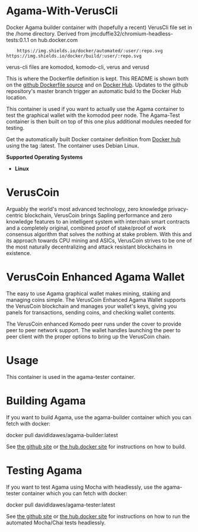 # Agama-With-VerusCli
Docker Agama builder container with (hopefully a recent) VerusCli file set in the /home directory.
Derived from jmcduffie32/chromium-headless-tests:0.1.1 on hub.docker.com

        https://img.shields.io/docker/automated/:user/:repo.svg         https://img.shields.io/docker/build/:user/:repo.svg

verus-cli files are komodod, komodo-cli, verus and verusd

This is where the Dockerfile definition is kept. This README is shown both on the [github Dockerfile source](https://github.com/DavidLDawes/Agama-With-VerusCli) and on [Docker Hub](https://cloud.docker.com/u/davidldawes/repository/docker/DavidLDawes/agama-build-with-verus-cli). Updates to the github repository's master branch trigger an automatic buld to the Docker Hub location. 

This container is used if you want to actually use the Agama container to test the graphical wallet with the komodod peer node. The Agama-Test container is then built on top of this one plus additional modules needed for testing.

Get the automatically built Docker container definition from [Docker hub](https://hub.docker.com/r/DavidLDawes/Agama-With-VerusCli) using the tag :latest. The container uses Debian Linux.

**Supported Operating Systems**
* **Linux** 

# VerusCoin
Arguably the world's most advanced technology, zero knowledge privacy-centric blockchain, VerusCoin brings Sapling performance and zero knowledge features to an intelligent system with interchain smart contracts and a completely original, combined proof of stake/proof of work consensus algorithm that solves the nothing at stake problem. With this and its approach towards CPU mining and ASICs, VerusCoin strives to be one of the most naturally decentralizing and attack resistant blockchains in existence.

# VerusCoin Enhanced Agama Wallet
The easy to use Agama graphical wallet makes mining, staking and managing coins simple. The VerusCoin Enhanced Agama Wallet supports the VerusCoin blockchain and manages your wallet's keys, giving you panels for transactions, sending coins, and checking wallet contents.

The VerusCoin enhanced Komodo peer runs under the cover to provide peer to peer network support. The wallet handles launching the peer to peer client with the proper options to bring up the VerusCoin chain.

# Usage
This container is used in the agama-tester container.

# Building Agama
If you want to build Agama, use the agama-builder container which you can fetch with docker:

docker  pull davidldawes/agama-builder:latest

See [the github site](https://github.com/DavidLDawes/agama-builder) or [the hub.docker site](https://cloud.docker.com/u/davidldawes/repository/docker/davidldawes/agama-builder) for instructions on how to build. 

# Testing Agama
If you want to test Agama using Mocha with headlessly, use the agama-tester container which you can fetch with docker:

docker pull davidldawes/agama-tester:latest

See [the github site](https://github.com/DavidLDawes/Agama-Tester) or [the hub.docker site](https://cloud.docker.com/u/davidldawes/repository/docker/davidldawes/agama-tester) for instructions on how to run the automated Mocha/Chai tests headlessly.
